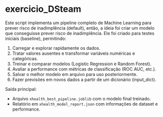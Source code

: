 # exercicio_DSteam
Este script implementa um pipeline completo de Machine Learning para prever risco de inadimplência (default), então, a ideia foi criar um modelo que conseguisse prever risco de inadimplência.
Ele foi criado para testes iniciais (baseline), permitindo:
1. Carregar e explorar rapidamente os dados.
2. Tratar valores ausentes e transformar variáveis numéricas e categóricas.
3. Treinar e comparar modelos (Logistic Regression e Random Forest).
4. Avaliar a performance com métricas de classificação (ROC AUC, etc.).
5. Salvar o melhor modelo em arquivo para uso posteriormente.
6. Fazer previsões em novos dados a partir de um dicionário (input_dict).

Saída principal:
- Arquivo `xhealth_best_pipeline.joblib` com o modelo final treinado.
- Relatório em `xhealth_model_report.json` com informações de dataset e performance.
